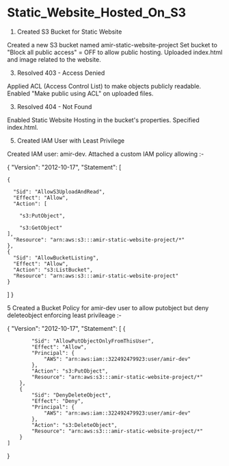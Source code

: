 # Static_Website_Hosted_On_S3

1. Created S3 Bucket for Static Website
   
Created a new S3 bucket named amir-static-website-project
Set bucket to "Block all public access" = OFF to allow public hosting.
Uploaded index.html and image related to the website.

3. Resolved 403 - Access Denied
   
Applied ACL (Access Control List) to make objects publicly readable.
Enabled "Make public using ACL" on uploaded files.

3. Resolved 404 - Not Found
   
Enabled Static Website Hosting in the bucket's properties.
Specified index.html.

5. Created IAM User with Least Privilege
   
Created IAM user: amir-dev.
Attached a custom IAM policy allowing :-

{
  "Version": "2012-10-17",
  "Statement": [
  
    {
    
      "Sid": "AllowS3UploadAndRead",
      "Effect": "Allow",
      "Action": [
      
        "s3:PutObject",
        
        "s3:GetObject"
    ],
      "Resource": "arn:aws:s3:::amir-static-website-project/*"
    },
    {
      "Sid": "AllowBucketListing",
      "Effect": "Allow",
      "Action": "s3:ListBucket",
      "Resource": "arn:aws:s3:::amir-static-website-project"
    }
  ]
}


5 Created a Bucket Policy for amir-dev user to allow putobject but deny deleteobject enforcing least privileage :-

{
    "Version": "2012-10-17",
    "Statement": [
        {
        
            "Sid": "AllowPutObjectOnlyFromThisUser",
            "Effect": "Allow",
            "Principal": {
                "AWS": "arn:aws:iam::322492479923:user/amir-dev"
            },
            "Action": "s3:PutObject",
            "Resource": "arn:aws:s3:::amir-static-website-project/*"
        },
        {
            "Sid": "DenyDeleteObject",
            "Effect": "Deny",
            "Principal": {
                "AWS": "arn:aws:iam::322492479923:user/amir-dev"
            },
            "Action": "s3:DeleteObject",
            "Resource": "arn:aws:s3:::amir-static-website-project/*"
        }
    ]
}
